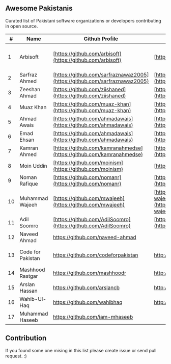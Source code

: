 ## Awesome Pakistanis

Curated list of Pakistani software organizations or developers contributing in open source. 

|#|Name| Github Profile|Website/Blog|Technologies|
|--|--|--|--|--|
|1 | Arbisoft|[https://github.com/arbisoft](https://github.com/arbisoft)|[https://arbisoft.com](https://arbisoft.com/) | Python, JavaScript, Machine Learning
|2 | Sarfraz Ahmed| [https://github.com/sarfraznawaz2005](https://github.com/sarfraznawaz2005)| [https://codeinphp.github.io](https://codeinphp.github.io/)|PHP, JavaScrip
|3| Zeeshan Ahmad | [https://github.com/ziishaned](https://github.com/ziishaned) |[https://twitter.com/ziishaned](https://twitter.com/ziishaned) |PHP, JavaScript
|4| Muaz Khan| [https://github.com/muaz-khan](https://github.com/muaz-khan) |  [https://muazkhan.com](https://muazkhan.com/) | JavaScript
|5| Ahmad Awais|[https://github.com/ahmadawais](https://github.com/ahmadawais)| [https://AhmadAwais.com](https://ahmadawais.com/)|JavaScript, NodeJs
|6| Emad Ehsan | [https://github.com/ahmadawais](https://github.com/ahmadawais)|[https://traverous.com/@emad](https://traverous.com/@emad)|JavaScript, Python
|7| Kamran Ahmed| [https://github.com/kamranahmedse](https://github.com/kamranahmedse)|[http://twitter.com/kamranahmedse](http://twitter.com/kamranahmedse) | JavaScript, Tutorials
|8| Moin Uddin|[https://github.com/moinism](https://github.com/moinism)| [https://moin.im](https://moin.im/)|JavaScript
|9| Noman Rafique|[https://github.com/nomanr](https://github.com/nomanr)|[https://medium.com/@nomanr](https://medium.com/@nomanr)|Android, Java
|10|Muhammad Wajeeh|[https://github.com/mwajeeh](https://github.com/mwajeeh)|[https://stackoverflow.com/users/826606/m-wajeeh](https://stackoverflow.com/users/826606/m-wajeeh)|Java, Android
|11|Adil Soomro|[https://github.com/AdilSoomro](https://github.com/AdilSoomro)|[http://booleanbites.com](http://booleanbites.com/)|Java, Objective-C
|12|Naveed Ahmad|https://github.com/naveed-ahmad||Ruby, JavaScript
|13|Code for Pakistan|https://github.com/codeforpakistan|http://codeforpakistan.org |PHP, JavaScript, Java
|14|Mashhood Rastgar|https://github.com/mashhoodr|http://imars.info|JavaScript
|15|Arslan Hassan|https://github.com/arslancb|http://clip-bucket.com/|JavaScript, PHP
|16|Wahib-Ul-Haq|https://github.com/wahibhaq|http://wahibhaq.com|Java, Kotlin
|17|Muhammad Haseeb|https://github.com/iam-mhaseeb| |Python

## Contribution
If you found some one mising in this list please create issue or send pull request. :)
